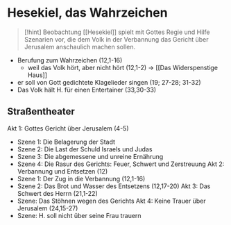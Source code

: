 # Hesekiel, das Wahrzeichen

> [!hint] Beobachtung
> [[Hesekiel]] spielt mit Gottes Regie und Hilfe Szenarien vor, die dem Volk in der Verbannung das Gericht über Jerusalem anschaulich machen sollen.

- Berufung zum Wahrzeichen (12,1-16)
	- weil das Volk hört, aber nicht hört (12,1-2) -> [[Das Widerspenstige Haus]]
- er soll von Gott gedichtete Klagelieder singen (19; 27-28; 31-32)
- Das Volk hält H. für einen Entertainer (33,30-33)

## Straßentheater

Akt 1: Gottes Gericht über Jerusalem (4-5)
- Szene 1: Die Belagerung der Stadt
- Szene 2: Die Last der Schuld Israels und Judas
- Szene 3: Die abgemessene und unreine Ernährung
- Szene 4: Die Rasur des Gerichts: Feuer, Schwert und Zerstreuung
Akt 2: Verbannung und Entsetzen (12)
- Szene 1: Der Zug in die Verbannung (12,1-16)
- Szene 2: Das Brot und Wasser des Entsetzens (12,17-20)
Akt 3: Das Schwert des Herrn (21,1-22)
- Szene: Das Stöhnen wegen des Gerichts 
Akt 4: Keine Trauer über Jerusalem (24,15-27)
- Szene: H. soll nicht über seine Frau trauern
